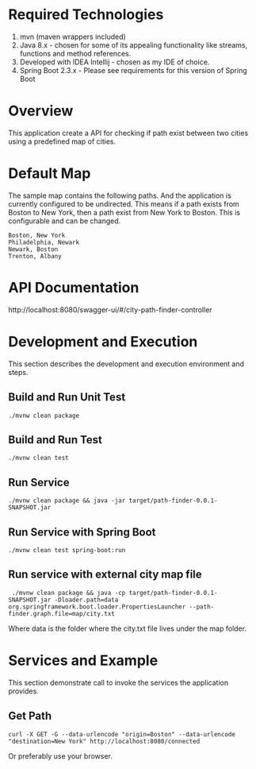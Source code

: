 # Required Technologies
1. mvn (maven wrappers included)
2. Java 8.x - chosen for some of its appealing functionality like streams, functions and method references.
3. Developed with IDEA Intellij - chosen as my IDE of choice.
4. Spring Boot 2.3.x - Please see requirements for this version of Spring Boot



# Overview

This application create a API for checking if path exist between two cities using a predefined map of cities.

# Default Map

The sample map contains the following paths. And the application is currently configured to be undirected. This
means if a path exists from Boston to New York, then a path exist from New York to Boston. This is configurable
and can be changed.

```
Boston, New York
Philadelphia, Newark
Newark, Boston
Trenton, Albany
```

# API Documentation

http://localhost:8080/swagger-ui/#/city-path-finder-controller

# Development and Execution

This section describes the development and execution environment and steps.  

## Build and Run Unit Test

```
./mvnw clean package
```

## Build and Run Test

```
./mvnw clean test
```

## Run Service

```
./mvnw clean package && java -jar target/path-finder-0.0.1-SNAPSHOT.jar
```

## Run Service with Spring Boot

```
./mvnw clean test spring-boot:run

```

## Run service with external city map file

```
 ./mvnw clean package && java -cp target/path-finder-0.0.1-SNAPSHOT.jar -Dloader.path=data org.springframework.boot.loader.PropertiesLauncher --path-finder.graph.file=map/city.txt

```

Where data is the folder where the city.txt file lives under the map folder.

# Services and Example

This section demonstrate call to invoke the services the application provides. 

## Get Path

```
curl -X GET -G --data-urlencode "origin=Boston" --data-urlencode "destination=New York" http://localhost:8080/connected
```

Or preferably use your browser.







